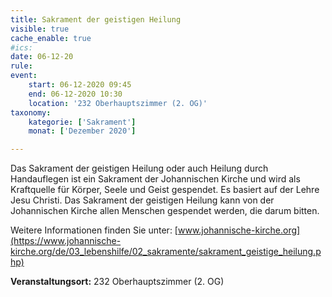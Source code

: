 ```yaml
---
title: Sakrament der geistigen Heilung
visible: true
cache_enable: true
#ics: 
date: 06-12-20
rule: 
event:
	start: 06-12-2020 09:45
	end: 06-12-2020 10:30
	location: '232 Oberhauptszimmer (2. OG)'
taxonomy:
	kategorie: ['Sakrament']
	monat: ['Dezember 2020']

---
```

Das Sakrament der geistigen Heilung oder auch Heilung durch Handauflegen ist ein Sakrament der Johannischen Kirche und wird als Kraftquelle für Körper, Seele und Geist gespendet. Es basiert auf der Lehre Jesu Christi. Das Sakrament der geistigen Heilung kann von der Johannischen Kirche allen Menschen gespendet werden, die darum bitten.

Weitere Informationen finden Sie unter: [www.johannische-kirche.org](https://www.johannische-kirche.org/de/03_lebenshilfe/02_sakramente/sakrament_geistige_heilung.php)



**Veranstaltungsort:** 232 Oberhauptszimmer (2. OG)

